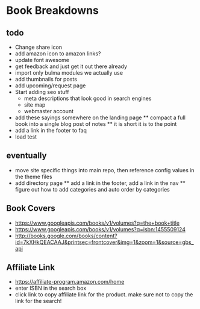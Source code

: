 # Book Breakdowns

## todo

* Change share icon
* add amazon icon to amazon links?
* update font awesome
* get feedback and just get it out there already
* import only bulma modules we actually use
* add thumbnails for posts
* add upcoming/request page
* Start adding seo stuff
    * meta descriptions that look good in search engines
    * site map
    * webmaster account
* add these sayings somewhere on the landing page
** compact a full book into a single blog post of notes
** it is short it is to the point
* add a link in the footer to faq
* load test

## eventually

* move site specific things into main repo, then reference config values in the theme files
* add directory page
** add a link in the footer, add a link in the nav
** figure out how to add categories and auto order by categories


## Book Covers

* https://www.googleapis.com/books/v1/volumes?q=the+book+title
* https://www.googleapis.com/books/v1/volumes?q=isbn:1455509124
* http://books.google.com/books/content?id=7kXHkQEACAAJ&printsec=frontcover&img=1&zoom=1&source=gbs_api

## Affiliate Link

* https://affiliate-program.amazon.com/home
* enter ISBN in the search box
* click link to copy affiliate link for the product. make sure not to copy the link for the search!
